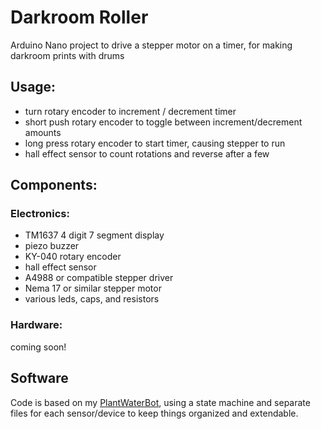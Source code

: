 # Darkroom Roller
Arduino Nano project to drive a stepper motor on a timer, for making darkroom prints with drums



## Usage:
 - turn rotary encoder to increment / decrement timer
 - short push rotary encoder to toggle between increment/decrement amounts
 - long press rotary encoder to start timer, causing stepper to run
 - hall effect sensor to count rotations and reverse after a few

## Components:

### Electronics:
 - TM1637 4 digit 7 segment display
 - piezo buzzer
 - KY-040 rotary encoder
 - hall effect sensor
 - A4988 or compatible stepper driver
 - Nema 17 or similar stepper motor
 - various leds, caps, and resistors

### Hardware:  
coming soon!


## Software

Code is based on my [PlantWaterBot](https://github.com/brianssparetime/PlantWaterBot), using a state machine and separate files for each
sensor/device to keep things organized and extendable.

